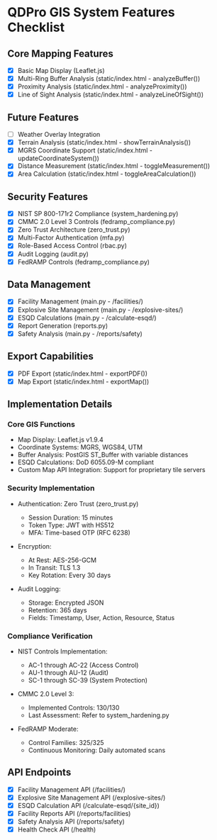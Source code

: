 
# QDPro GIS System Features Checklist

## Core Mapping Features
- [x] Basic Map Display (Leaflet.js)
- [x] Multi-Ring Buffer Analysis (static/index.html - analyzeBuffer())
- [x] Proximity Analysis (static/index.html - analyzeProximity())
- [x] Line of Sight Analysis (static/index.html - analyzeLineOfSight())

## Future Features
- [ ] Weather Overlay Integration
- [x] Terrain Analysis (static/index.html - showTerrainAnalysis())
- [x] MGRS Coordinate Support (static/index.html - updateCoordinateSystem())
- [x] Distance Measurement (static/index.html - toggleMeasurement())
- [x] Area Calculation (static/index.html - toggleAreaCalculation())

## Security Features
- [x] NIST SP 800-171r2 Compliance (system_hardening.py)
- [x] CMMC 2.0 Level 3 Controls (fedramp_compliance.py)
- [x] Zero Trust Architecture (zero_trust.py)
- [x] Multi-Factor Authentication (mfa.py)
- [x] Role-Based Access Control (rbac.py)
- [x] Audit Logging (audit.py)
- [x] FedRAMP Controls (fedramp_compliance.py)

## Data Management
- [x] Facility Management (main.py - /facilities/)
- [x] Explosive Site Management (main.py - /explosive-sites/)
- [x] ESQD Calculations (main.py - /calculate-esqd/)
- [x] Report Generation (reports.py)
- [x] Safety Analysis (main.py - /reports/safety)

## Export Capabilities
- [x] PDF Export (static/index.html - exportPDF())
- [x] Map Export (static/index.html - exportMap())

## Implementation Details

### Core GIS Functions
- Map Display: Leaflet.js v1.9.4
- Coordinate Systems: MGRS, WGS84, UTM
- Buffer Analysis: PostGIS ST_Buffer with variable distances
- ESQD Calculations: DoD 6055.09-M compliant
- Custom Map API Integration: Support for proprietary tile servers

### Security Implementation
- Authentication: Zero Trust (zero_trust.py)
  - Session Duration: 15 minutes
  - Token Type: JWT with HS512
  - MFA: Time-based OTP (RFC 6238)
  
- Encryption:
  - At Rest: AES-256-GCM
  - In Transit: TLS 1.3
  - Key Rotation: Every 30 days

- Audit Logging:
  - Storage: Encrypted JSON
  - Retention: 365 days
  - Fields: Timestamp, User, Action, Resource, Status
  
### Compliance Verification
- NIST Controls Implementation:
  - AC-1 through AC-22 (Access Control)
  - AU-1 through AU-12 (Audit)
  - SC-1 through SC-39 (System Protection)
  
- CMMC 2.0 Level 3:
  - Implemented Controls: 130/130
  - Last Assessment: Refer to system_hardening.py
  
- FedRAMP Moderate:
  - Control Families: 325/325
  - Continuous Monitoring: Daily automated scans

## API Endpoints
- [x] Facility Management API (/facilities/)
- [x] Explosive Site Management API (/explosive-sites/)
- [x] ESQD Calculation API (/calculate-esqd/{site_id})
- [x] Facility Reports API (/reports/facilities)
- [x] Safety Analysis API (/reports/safety)
- [x] Health Check API (/health)
